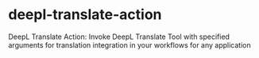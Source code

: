 # deepl-translate-action
DeepL Translate Action: Invoke DeepL Translate Tool with specified arguments for translation integration in your workflows for any application
